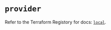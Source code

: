 # `provider`

Refer to the Terraform Registory for docs: [`local`](https://registry.terraform.io/providers/hashicorp/local/2.4.1/docs).
